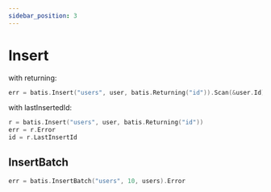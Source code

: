 ```yaml
---
sidebar_position: 3
---
```


# Insert


with returning:
```go
err = batis.Insert("users", user, batis.Returning("id")).Scan(&user.Id).Error
```


with lastInsertedId:
```go
r = batis.Insert("users", user, batis.Returning("id"))
err = r.Error
id = r.LastInsertId
```


## InsertBatch

```go
err = batis.InsertBatch("users", 10, users).Error
```